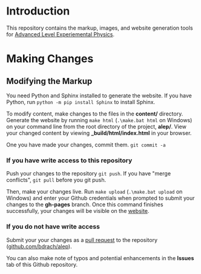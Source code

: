 # Introduction

This repository contains the markup, images, and website generation tools for [Advanced Level Experiemental Physics](http://alevelexperimentalphysics.info/index.html).

# Making Changes
## Modifying the Markup

You need Python and Sphinx installed to generate the website.  If you have Python, run `python -m pip install Sphinx` to install Sphinx.

To modify content, make changes to the files in the **content/** directory.  Generate the website by running `make html` (`.\make.bat html` on Windows) on your command line from the root directory of the project, **alep/**.  View your changed content by viewing **_build/html/index.html** in your browser.

One you have made your changes, commit them.  `git commit -a`

### If you have write access to this repository

Push your changes to the repository `git push`.  If you have "merge conflicts", `git pull` before you git push.

Then, make your changes live.  Run `make upload` (`.\make.bat upload` on Windows) and enter your Github credentials when prompted to submit your changes to the **gh-pages** branch. Once this command finishes successfully, your changes will be visible on the [website](http://alevelexperimentalphysics.info/index.html).

### If you do not have write access

Submit your your changes as a [pull request](https://help.github.com/articles/about-pull-requests/) to the repository ([github.com/bdrach/alep](https://github.com/bdrach/alep)).

You can also make note of typos and potential enhancements in the **Issues** tab of this Github repository.
